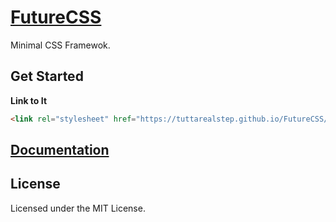 # [FutureCSS](https://tuttarealstep.github.io/FutureCSS/)

Minimal CSS Framewok.

## Get Started

**Link to It**

```html
<link rel="stylesheet" href="https://tuttarealstep.github.io/FutureCSS/dist/future.min.css"/>
```

## [Documentation](https://tuttarealstep.github.io/FutureCSS/#documentation) 


## License

Licensed under the MIT License.
